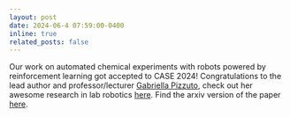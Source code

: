 ```yaml
---
layout: post
date: 2024-06-4 07:59:00-0400
inline: true
related_posts: false
---
```


Our work on automated chemical experiments with robots powered by reinforcement learning got accepted to CASE 2024! Congratulations to the lead author and professor/lecturer [Gabriella Pizzuto](https://gabriellapizzuto.github.io/), check out her awesome research in lab robotics [here](https://gabriellapizzuto.github.io/publications/). Find the arxiv version of the paper [here](https://arxiv.org/pdf/2209.14875).